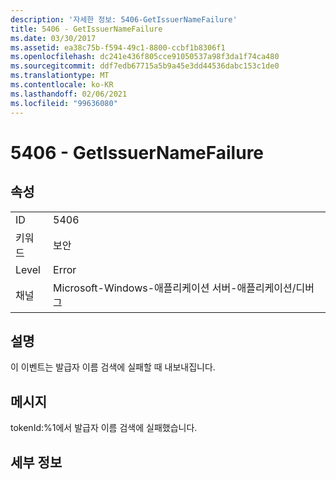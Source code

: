 ```yaml
---
description: '자세한 정보: 5406-GetIssuerNameFailure'
title: 5406 - GetIssuerNameFailure
ms.date: 03/30/2017
ms.assetid: ea38c75b-f594-49c1-8800-ccbf1b8306f1
ms.openlocfilehash: dc241e436f805cce91050537a98f3da1f74ca480
ms.sourcegitcommit: ddf7edb67715a5b9a45e3dd44536dabc153c1de0
ms.translationtype: MT
ms.contentlocale: ko-KR
ms.lasthandoff: 02/06/2021
ms.locfileid: "99636080"
---
```

# <a name="5406---getissuernamefailure"></a>5406 - GetIssuerNameFailure

## <a name="properties"></a>속성  
  
|||  
|-|-|  
|ID|5406|  
|키워드|보안|  
|Level|Error|  
|채널|Microsoft-Windows-애플리케이션 서버-애플리케이션/디버그|  
  
## <a name="description"></a>설명  

 이 이벤트는 발급자 이름 검색에 실패할 때 내보내집니다.  
  
## <a name="message"></a>메시지  

 tokenId:%1에서 발급자 이름 검색에 실패했습니다.  
  
## <a name="details"></a>세부 정보
